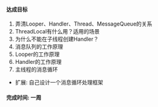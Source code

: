 
#### 达成目标  
1. 弄清Looper、Handler、Thread、MessageQueue的关系  
2. ThreadLocal有什么用？适用的场景  
3. 为什么不能在子线程创建Handler？  
4. 消息队列的工作原理  
5. Looper的工作原理  
6. Handler的工作原理  
7. 主线程的消息循环  

* 扩展: 自己设计一个消息循环处理框架  

#### 完成时间: 一周  

